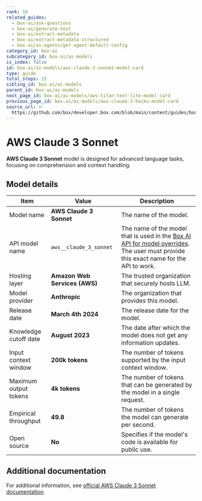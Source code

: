 ```yaml
---
rank: 16
related_guides:
  - box-ai/ask-questions
  - box-ai/generate-text
  - box-ai/extract-metadata
  - box-ai/extract-metadata-structured
  - box-ai/ai-agents/get-agent-default-config
category_id: box-ai
subcategory_id: box-ai/ai-models
is_index: false
id: box-ai/ai-models/aws-claude-3-sonnet-model-card
type: guide
total_steps: 15
sibling_id: box-ai/ai-models
parent_id: box-ai/ai-models
next_page_id: box-ai/ai-models/aws-titan-text-lite-model-card
previous_page_id: box-ai/ai-models/aws-claude-3-haiku-model-card
source_url: >-
  https://github.com/box/developer.box.com/blob/main/content/guides/box-ai/ai-models/aws-claude-3-sonnet-model-card.md
---
```

# AWS Claude 3 Sonnet

**AWS Claude 3 Sonnet** model is designed for advanced language tasks, focusing on comprehension and context handling.

## Model details

| Item  | Value | Description |
|-----------|----------|----------|
|Model name|**AWS Claude 3 Sonnet**| The name of the model. |
|API model name|`aws__claude_3_sonnet`| The name of the model that is used in the [Box AI API for model overrides][overrides]. The user must provide this exact name for the API to work. |
|Hosting layer|  **Amazon Web Services (AWS)** | The trusted organization that securely hosts LLM. |
|Model provider|**Anthropic**| The organization that provides this model. |
|Release date| **March 4th 2024** | The release date for the model.|
|Knowledge cutoff date| **August 2023**| The date after which the model does not get any information updates. |
|Input context window |**200k tokens**| The number of tokens supported by the input context window.|
|Maximum output tokens | **4k tokens** |The number of tokens that can be generated by the model in a single request.|
|Empirical throughput| **49.8** | The number of tokens the model can generate per second.|
|Open source | **No** | Specifies if the model's code is available for public use.|

## Additional documentation

For additional information, see [official AWS Claude 3 Sonnet documentation][aws-claude].

[aws-claude]: https://aws.amazon.com/bedrock/claude/
[overrides]: g://box-ai/ai-agents/overrides-tutorial